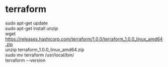 # terraform

sudo apt-get update<br />
sudo apt-get install unzip<br />
wget https://releases.hashicorp.com/terraform/1.0.0/terraform_1.0.0_linux_amd64.zip<br />
unzip terraform_1.0.0_linux_amd64.zip<br />
sudo mv terraform /usr/local/bin/<br />
terraform --version<br />
